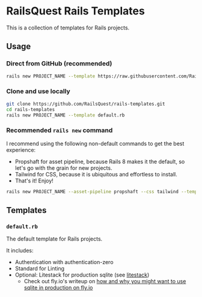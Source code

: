 # RailsQuest Rails Templates

This is a collection of templates for Rails projects.

## Usage

### Direct from GitHub (recommended)

```bash
rails new PROJECT_NAME --template https://raw.githubusercontent.com/RailsQuest/rails-templates/refs/heads/master/default.rb
```

### Clone and use locally

```bash
git clone https://github.com/RailsQuest/rails-templates.git
cd rails-templates
rails new PROJECT_NAME --template default.rb
```

### Recommended `rails new` command

I recommend using the following non-default commands to get the best experience:

- Propshaft for asset pipeline, because Rails 8 makes it the default, so let's go with the grain for new projects.
- Tailwind for CSS, because it is ubiquitous and effortless to install.
- That's it! Enjoy!

```bash
rails new PROJECT_NAME --asset-pipeline propshaft --css tailwind --template https://raw.githubusercontent.com/RailsQuest/rails-templates/refs/heads/master/default.rb
```

## Templates

### `default.rb`

The default template for Rails projects.

It includes:

- Authentication with authentication-zero
- Standard for Linting
- Optional: Litestack for production sqlite (see [litestack](https://github.com/oldmoe/litestack))
  - Check out fly.io's writeup on [how and why you might want to use sqlite in production on fly.io](https://fly.io/ruby-dispatch/sqlite-and-rails-in-production/)
